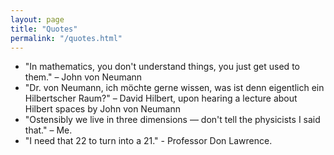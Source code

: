 ```yaml
---
layout: page
title: "Quotes"
permalink: "/quotes.html"
---
```


- "In mathematics, you don't understand things, you just get used to them." – John von Neumann
- "Dr. von Neumann, ich möchte gerne wissen, was ist denn eigentlich ein Hilbertscher Raum?" – David Hilbert, upon hearing a lecture about Hilbert spaces by John von Neumann
- "Ostensibly we live in three dimensions — don't tell the physicists I said that." – Me.
- "I need that 22 to turn into a 21." - Professor Don Lawrence.
